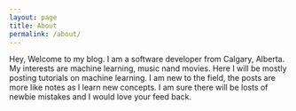 ```yaml
---
layout: page
title: About
permalink: /about/
---
```


Hey, Welcome to my blog. I am a software developer from Calgary, Alberta. My interests are machine learning, music nand movies. Here I will be mostly posting tutorials on machine learning. I am new to the field, the posts are more like notes as I learn new concepts. I am sure there will be losts of newbie mistakes and I would love your feed back.


